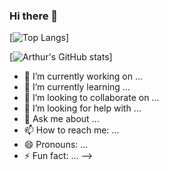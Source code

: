 ### Hi there 👋



[![Top Langs](https://github-readme-stats.vercel.app/api/top-langs/?username=abdelkrimkr&hide=css&theme=radical)]

[![Arthur's GitHub stats](https://github-readme-stats.vercel.app/api?username=abdelkrimkr&theme=radical)]


- 🔭 I’m currently working on ...
- 🌱 I’m currently learning ...
- 👯 I’m looking to collaborate on ...
- 🤔 I’m looking for help with ...
- 💬 Ask me about ...
- 📫 How to reach me: ...
- 😄 Pronouns: ...
- ⚡ Fun fact: ...
-->
